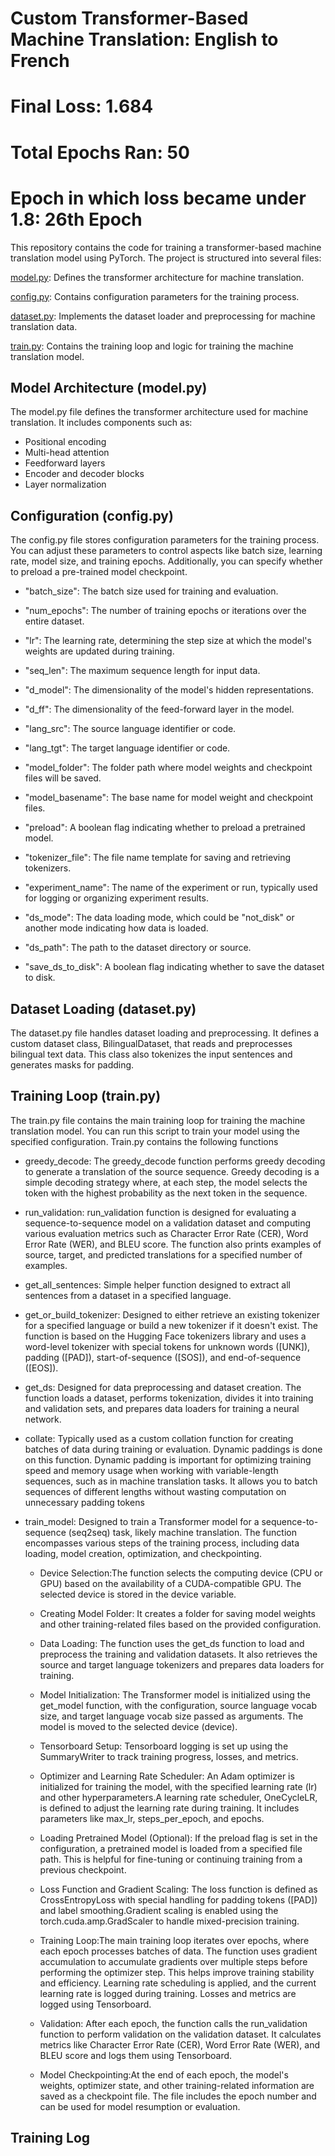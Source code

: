 # Custom Transformer-Based Machine Translation: English to French

# Final Loss: 1.684
# Total Epochs Ran: 50
# Epoch in which loss became under 1.8: 26th Epoch

This repository contains the code for training a transformer-based machine translation model using PyTorch. The project is structured into several files:

[model.py](https://github.com/adil22jaleel/era-v1-assignments/blob/main/s16_assignment/model.py): Defines the transformer architecture for machine translation.

[config.py](https://github.com/adil22jaleel/era-v1-assignments/blob/main/s16_assignment/config.py): Contains configuration parameters for the training process.

[dataset.py](https://github.com/adil22jaleel/era-v1-assignments/blob/main/s16_assignment/dataset.py): Implements the dataset loader and preprocessing for machine translation data.

[train.py](https://github.com/adil22jaleel/era-v1-assignments/blob/main/s16_assignment/train.py): Contains the training loop and logic for training the machine translation model.


## Model Architecture (model.py)
The model.py file defines the transformer architecture used for machine translation. It includes components such as:

- Positional encoding
- Multi-head attention
- Feedforward layers
- Encoder and decoder blocks
- Layer normalization


## Configuration (config.py)
The config.py file stores configuration parameters for the training process. You can adjust these parameters to control aspects like batch size, learning rate, model size, and training epochs. Additionally, you can specify whether to preload a pre-trained model checkpoint.
- "batch_size": The batch size used for training and evaluation.

- "num_epochs": The number of training epochs or iterations over the entire dataset.

- "lr": The learning rate, determining the step size at which the model's weights are updated during training.

- "seq_len": The maximum sequence length for input data.

- "d_model": The dimensionality of the model's hidden representations.

- "d_ff": The dimensionality of the feed-forward layer in the model.

- "lang_src": The source language identifier or code.

- "lang_tgt": The target language identifier or code.

- "model_folder": The folder path where model weights and checkpoint files will be saved.

- "model_basename": The base name for model weight and checkpoint files.

- "preload": A boolean flag indicating whether to preload a pretrained model.

- "tokenizer_file": The file name template for saving and retrieving tokenizers.

- "experiment_name": The name of the experiment or run, typically used for logging or organizing experiment results.

- "ds_mode": The data loading mode, which could be "not_disk" or another mode indicating how data is loaded.

- "ds_path": The path to the dataset directory or source.

- "save_ds_to_disk": A boolean flag indicating whether to save the dataset to disk.

## Dataset Loading (dataset.py)
The dataset.py file handles dataset loading and preprocessing. It defines a custom dataset class, BilingualDataset, that reads and preprocesses bilingual text data. This class also tokenizes the input sentences and generates masks for padding.


## Training Loop (train.py)
The train.py file contains the main training loop for training the machine translation model. You can run this script to train your model using the specified configuration.
Train.py contains the following functions
- greedy_decode: The greedy_decode function performs greedy decoding to generate a translation of the source sequence. Greedy decoding is a simple decoding strategy where, at each step, the model selects the token with the highest probability as the next token in the sequence.

- run_validation: run_validation function is designed for evaluating a sequence-to-sequence model on a validation dataset and computing various evaluation metrics such as Character Error Rate (CER), Word Error Rate (WER), and BLEU score. The function also prints examples of source, target, and predicted translations for a specified number of examples.

-  get_all_sentences: Simple helper function designed to extract all sentences from a dataset in a specified language.

- get_or_build_tokenizer: Designed to either retrieve an existing tokenizer for a specified language or build a new tokenizer if it doesn't exist. The function is based on the Hugging Face tokenizers library and uses a word-level tokenizer with special tokens for unknown words ([UNK]), padding ([PAD]), start-of-sequence ([SOS]), and end-of-sequence ([EOS]).

- get_ds: Designed for data preprocessing and dataset creation. The function loads a dataset, performs tokenization, divides it into training and validation sets, and prepares data loaders for training a neural network.

- collate: Typically used as a custom collation function for creating batches of data during training or evaluation. Dynamic paddings is done on this function. 
Dynamic padding is important for optimizing training speed and memory usage 
when working with variable-length sequences, such as in machine translation tasks. 
It allows you to batch sequences of different lengths without wasting computation 
on unnecessary padding tokens

- train_model: Designed to train a Transformer model for a sequence-to-sequence (seq2seq) task, likely machine translation. The function encompasses various steps of the training process, including data loading, model creation, optimization, and checkpointing.

   - Device Selection:The function selects the computing device (CPU or GPU) based on the availability of a CUDA-compatible GPU. The selected device is stored in the device variable.

   - Creating Model Folder:
It creates a folder for saving model weights and other training-related files based on the provided configuration.

   - Data Loading:
The function uses the get_ds function to load and preprocess the training and validation datasets. It also retrieves the source and target language tokenizers and prepares data loaders for training.

   - Model Initialization:
The Transformer model is initialized using the get_model function, with the configuration, source language vocab size, and target language vocab size passed as arguments. The model is moved to the selected device (device).

   - Tensorboard Setup:
Tensorboard logging is set up using the SummaryWriter to track training progress, losses, and metrics.

   - Optimizer and Learning Rate Scheduler:
An Adam optimizer is initialized for training the model, with the specified learning rate (lr) and other hyperparameters.A learning rate scheduler, OneCycleLR, is defined to adjust the learning rate during training. It includes parameters like max_lr, steps_per_epoch, and epochs.

   - Loading Pretrained Model (Optional):
If the preload flag is set in the configuration, a pretrained model is loaded from a specified file path. This is helpful for fine-tuning or continuing training from a previous checkpoint.

   - Loss Function and Gradient Scaling:
The loss function is defined as CrossEntropyLoss with special handling for padding tokens ([PAD]) and label smoothing.Gradient scaling is enabled using the torch.cuda.amp.GradScaler to handle mixed-precision training.

   - Training Loop:The main training loop iterates over epochs, where each epoch processes batches of data.
The function uses gradient accumulation to accumulate gradients over multiple steps before performing the optimizer step. This helps improve training stability and efficiency.
Learning rate scheduling is applied, and the current learning rate is logged during training.
Losses and metrics are logged using Tensorboard.

   - Validation:
After each epoch, the function calls the run_validation function to perform validation on the validation dataset. It calculates metrics like Character Error Rate (CER), Word Error Rate (WER), and BLEU score and logs them using Tensorboard.
   
   - Model Checkpointing:At the end of each epoch, the model's weights, optimizer state, and other training-related information are saved as a checkpoint file. The file includes the epoch number and can be used for model resumption or evaluation.  


## Training Log
```

```
